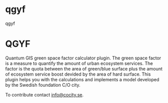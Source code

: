 # qgyf
qgyf
# QGYF
Quantum GIS green space factor calculator plugin. The green space factor is a measure to quantify the amount of urban ecosystem services. The factor is the quota between the area of green/blue surface plus the amount of ecosystem service boost devided by the area of hard surface. This plugin helps you with the calculations and implements a model developed by the Swedish foundation C/O city.

To contribute contact info@cocity.se.